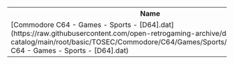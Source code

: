 <table>
<tr><th>Name</th><th>Size</th></tr>
<tr><td>[Commodore C64 - Games - Sports - [D64].dat](https://raw.githubusercontent.com/open-retrogaming-archive/dat-catalog/main/root/basic/TOSEC/Commodore/C64/Games/Sports/[D64]/Commodore C64 - Games - Sports - [D64].dat)</td><td>4996569</td></tr>
</table>
